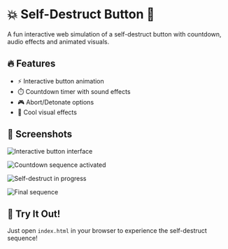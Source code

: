 # 💥 Self-Destruct Button 🚨

A fun interactive web simulation of a self-destruct button with countdown, audio effects and animated visuals.

## 🔥 Features

- ⚡ Interactive button animation
- ⏱️ Countdown timer with sound effects
- 🎮 Abort/Detonate options
- 🎨 Cool visual effects

## 📸 Screenshots

![Interactive button interface](https://github.com/user-attachments/assets/e5507181-b934-4c64-bf61-d29dcf3c0299)


![Countdown sequence activated](https://github.com/user-attachments/assets/72a1481e-dd8f-4241-8c97-bfdfa805927d)

![Self-destruct in progress](https://github.com/user-attachments/assets/4737ac05-5e38-446d-be10-17612e8a9da9)

![Final sequence](https://github.com/user-attachments/assets/983d0238-0526-4746-9108-14538ee809b1)

## 🚀 Try It Out!

Just open `index.html` in your browser to experience the self-destruct sequence!

